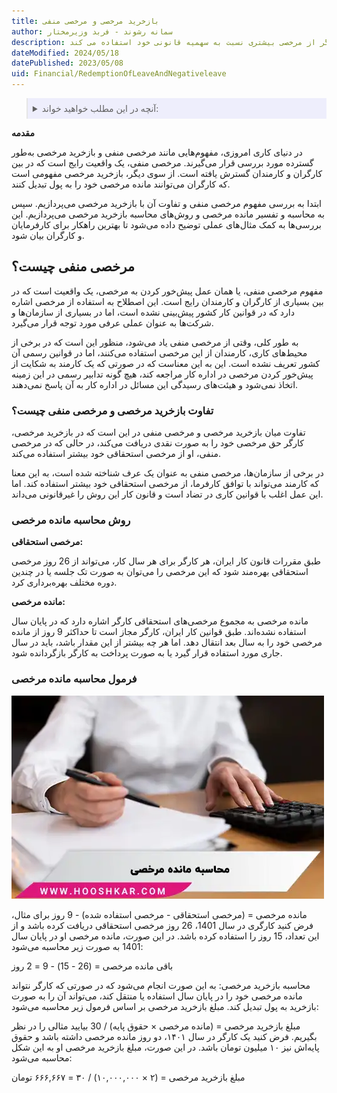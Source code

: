 ```yaml
---
title: بازخرید مرخصی و مرخصی منفی 
author: سمانه رشوند - فربد وزیرمختار
description: بازخرید مرخصی و مرخصی منفی. بازخرید مرخصی به این معناست که کارگر می تواند مرخصی های باقی مانده خود را به پول تبدیل کند. از طرف دیگر، مرخصی منفی یعنی کارگر از مرخصی بیشتری نسبت به سهمیه قانونی خود استفاده می کند. 
dateModified: 2024/05/18
datePublished: 2023/05/08
uid: Financial/RedemptionOfLeaveAndNegativeleave
---
```


<blockquote style="background-color:#eeeefc; padding:0.5rem">
<details>
   <summary>آنچه در این مطلب خواهید خواند:</summary>
  <ul>
    <li>حق تاهل چیست؟</li>
    <li>محاسبه حق اولاد برای کارگران در سال ۱۴۰۳</li>
    <li>سوالات مرتبط</li>
  </ul>
</details>
</blockquote>

**مقدمه**

در دنیای کاری امروزی، مفهوم‌هایی مانند مرخصی منفی و بازخرید مرخصی به‌طور گسترده مورد بررسی قرار می‌گیرند. مرخصی منفی، یک واقعیت رایج است که در بین کارگران و کارمندان گسترش یافته است. از سوی دیگر، بازخرید مرخصی مفهومی است که کارگران می‌توانند مانده مرخصی خود را به پول تبدیل کنند.

ابتدا به بررسی مفهوم مرخصی منفی و تفاوت آن با بازخرید مرخصی می‌پردازیم. سپس به محاسبه و تفسیر مانده مرخصی و روش‌های محاسبه بازخرید مرخصی می‌پردازیم. این بررسی‌ها به کمک مثال‌های عملی توضیح داده می‌شود تا بهترین راهکار برای کارفرمایان و کارگران بیان شود.

## مرخصی منفی چیست؟

مفهوم مرخصی منفی، یا همان عمل پیش‌خور کردن به مرخصی، یک واقعیت است که در بین بسیاری از کارگران و کارمندان رایج است. این اصطلاح به استفاده از مرخصی اشاره دارد که در قوانین کار کشور پیش‌بینی نشده است، اما در بسیاری از سازمان‌ها و شرکت‌ها به عنوان عملی عرفی مورد توجه قرار می‌گیرد.

به طور کلی، وقتی از مرخصی منفی یاد می‌شود، منظور این است که در برخی از محیط‌های کاری، کارمندان از این مرخصی استفاده می‌کنند، اما در قوانین رسمی آن کشور تعریف نشده است. این به این معناست که در صورتی که یک کارمند به شکایت از پیش‌خور کردن مرخصی در اداره کار مراجعه کند، هیچ گونه تدابیر رسمی در این زمینه اتخاذ نمی‌شود و هیئت‌های رسیدگی این مسائل در اداره کار به آن پاسخ نمی‌دهند.

### تفاوت بازخرید مرخصی و مرخصی منفی چیست؟

تفاوت میان بازخرید مرخصی و مرخصی منفی در این است که در بازخرید مرخصی، کارگر حق مرخصی خود را به صورت نقدی دریافت می‌کند، در حالی که در مرخصی منفی، او از مرخصی استحقاقی خود بیشتر استفاده می‌کند.

در برخی از سازمان‌ها، مرخصی منفی به عنوان یک عرف شناخته شده است، به این معنا که کارمند می‌تواند با توافق کارفرما، از مرخصی استحقاقی خود بیشتر استفاده کند. اما این عمل اغلب با قوانین کاری در تضاد است و قانون کار این روش را غیرقانونی می‌داند.

### روش محاسبه مانده مرخصی

**مرخصی استحقاقی:**

طبق مقررات قانون کار ایران، هر کارگر برای هر سال کار، می‌تواند از 26 روز مرخصی استحقاقی بهره‌مند شود که این مرخصی را می‌توان به صورت تک جلسه یا در چندین دوره مختلف بهره‌برداری کرد.

**مانده مرخصی:**

مانده مرخصی به مجموع مرخصی‌های استحقاقی کارگر اشاره دارد که در پایان سال استفاده نشده‌اند. طبق قوانین کار ایران، کارگر مجاز است تا حداکثر 9 روز از مانده مرخصی خود را به سال بعد انتقال دهد. اما هر چه بیشتر از این مقدار باشد، باید در سال جاری مورد استفاده قرار گیرد یا به صورت پرداخت به کارگر بازگردانده شود.

### فرمول محاسبه مانده مرخصی

![سند حقوق و دستمزد](./Images/CalculationOfLeaveBalance.webp)

مانده مرخصی = (مرخصی استحقاقی - مرخصی استفاده شده) - 9 روز
برای مثال، فرض کنید کارگری در سال 1401، 26 روز مرخصی استحقاقی دریافت کرده باشد و از این تعداد، 15 روز را استفاده کرده باشد. در این صورت، مانده مرخصی او در پایان سال 1401 به صورت زیر محاسبه می‌شود:

باقی مانده مرخصی = (26 - 15) - 9 = 2 روز

محاسبه بازخرید مرخصی:
 به این صورت انجام می‌شود که در صورتی که کارگر نتواند مانده مرخصی خود را در پایان سال استفاده یا منتقل کند، می‌تواند آن را به صورت بازخرید به پول تبدیل کند. مبلغ بازخرید 
 مرخصی بر اساس فرمول زیر محاسبه می‌شود:

مبلغ بازخرید مرخصی = (مانده مرخصی × حقوق پایه) / 30
بیایید مثالی را در نظر بگیریم. فرض کنید یک کارگر در سال ۱۴۰۱، دو روز مانده مرخصی داشته باشد و حقوق پایه‌اش نیز ۱۰ میلیون تومان باشد. در این صورت، مبلغ بازخرید مرخصی او به این شکل محاسبه می‌شود:

مبلغ بازخرید مرخصی = (۲ × ۱۰,۰۰۰,۰۰۰) / ۳۰ = ۶۶۶,۶۶۷ تومان
